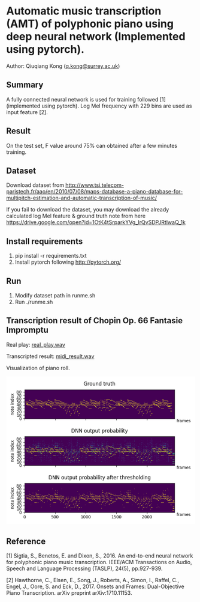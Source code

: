 # Automatic music transcription (AMT) of polyphonic piano using deep neural network (Implemented using pytorch). 

Author: Qiuqiang Kong (q.kong@surrey.ac.uk)

## Summary
A fully connected neural network is used for training followed [1] (implemented using pytorch). Log Mel frequency with 229 bins are used as input feature [2]. 

## Result
On the test set, F value around 75% can obtained after a few minutes training. 

## Dataset
Download dataset from http://www.tsi.telecom-paristech.fr/aao/en/2010/07/08/maps-database-a-piano-database-for-multipitch-estimation-and-automatic-transcription-of-music/

If you fail to download the dataset, you may download the already calculated log Mel feature & ground truth note from here https://drive.google.com/open?id=1OtK4tSrparkYVg_IrQvSDPJRtlwaQ_1k

## Install requirements
1. pip install -r requirements.txt
2. Install pytorch following http://pytorch.org/

## Run
1. Modify dataset path in runme.sh
2. Run ./runme.sh

## Transcription result of Chopin Op. 66 Fantasie Impromptu
Real play: [real_play.wav](https://drive.google.com/open?id=1kwhsM2b_CmPfnRgJPqPmtCRn9bIm7qoD)

Transcripted result: [midi_result.wav](https://drive.google.com/open?id=1HwnVdPZjRxqNE-hum1FLxyZTfjaK8P29)

Visualization of piano roll. 

![alt text](appendix/MAPS_MUS-chpn_op66_ENSTDkAm.png)

## Reference
[1] Sigtia, S., Benetos, E. and Dixon, S., 2016. An end-to-end neural network for polyphonic piano music transcription. IEEE/ACM Transactions on Audio, Speech and Language Processing (TASLP), 24(5), pp.927-939. 

[2] Hawthorne, C., Elsen, E., Song, J., Roberts, A., Simon, I., Raffel, C., Engel, J., Oore, S. and Eck, D., 2017. Onsets and Frames: Dual-Objective Piano Transcription. arXiv preprint arXiv:1710.11153. 
